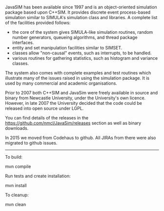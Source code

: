 JavaSIM has been available since 1997 and is an object-oriented simulation package based upon C++SIM. It provides discrete event process-based simulation similar to SIMULA's simulation class and libraries. A complete list of the facilities provided follows:

- the core of the system gives SIMULA-like simulation routines, random number generators, queueing algorithms, and thread package interfaces.
- entity and set manipulation facilities similar to SIMSET.
- classes allow "non-causal" events, such as interrupts, to be handled.
- various routines for gathering statistics, such as histogram and variance classes.

The system also comes with complete examples and test routines which illustrate many of the issues raised in using the simulation package. It is used by many commercial and academic organisations.

Prior to 2007 both C++SIM and JavaSim were freely available in source and binary from Newcastle University, under the University's own licence. However, in late 2007 the University decided that the code could be released into open source under LGPL.

You can find details of the releases in the https://github.com/nmcl/JavaSim/releases section as well as binary downloads.

In 2015 we moved from Codehaus to github. All JIRAs from there were also migrated to github issues.

----

To build:

mvn compile

Run tests and create installation:

mvn install

To cleanup:

mvn clean
